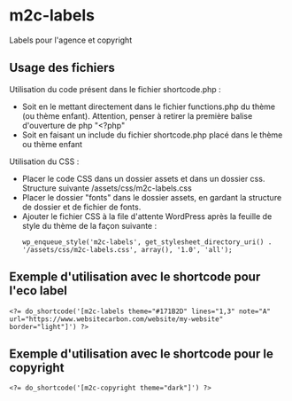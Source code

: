 # m2c-labels
Labels pour l'agence et copyright

## Usage des fichiers
Utilisation du code présent dans le fichier shortcode.php :
- Soit en le mettant directement dans le fichier functions.php du thème (ou thème enfant). Attention, penser à retirer la première balise d'ouverture de php "<?php"
- Soit en faisant un include du fichier shortcode.php placé dans le thème ou thème enfant

Utilisation du CSS :
- Placer le code CSS dans un dossier assets et dans un dossier css. Structure suivante /assets/css/m2c-labels.css
- Placer le dossier "fonts" dans le dossier assets, en gardant la structure de dossier et de fichier de fonts.
- Ajouter le fichier CSS à la file d'attente WordPress après la feuille de style du thème de la façon suivante :
  ```
  wp_enqueue_style('m2c-labels', get_stylesheet_directory_uri() . '/assets/css/m2c-labels.css', array(), '1.0', 'all');
  ```

## Exemple d'utilisation avec le shortcode pour l'eco label
```
<?= do_shortcode('[m2c-labels theme="#171B2D" lines="1,3" note="A" url="https://www.websitecarbon.com/website/my-website" border="light"]') ?>
```

## Exemple d'utilisation avec le shortcode pour le copyright
```
<?= do_shortcode('[m2c-copyright theme="dark"]') ?>
```
